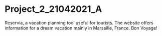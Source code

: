 # Project_2_21042021_A
Reservia, a vacation planning tool useful for tourists. 
The website offers information for a dream vacation mainly in Marseille, France. 
Bon Voyage!
